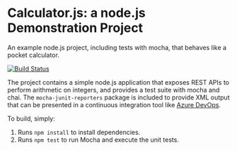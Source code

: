 Calculator.js: a node.js Demonstration Project
==============================================
An example node.js project, including tests with mocha, that behaves like
a pocket calculator.

[![Build Status](https://dev.azure.com/nileaysh0024/Agile%20Planning%20and%20Portfolio%20Management%20with%20Azure%20Boards/_apis/build/status/nileaysh-aanchaan.calculator?branchName=master)](https://dev.azure.com/nileaysh0024/Agile%20Planning%20and%20Portfolio%20Management%20with%20Azure%20Boards/_build/latest?definitionId=7&branchName=master)

The project contains a simple node.js application that exposes REST APIs
to perform arithmetic on integers, and provides a test suite with mocha
and chai.  The `mocha-junit-reporters` package is included to provide XML
output that can be presented in a continuous integration tool like
[Azure DevOps](https://azure.com/devops).

To build, simply:

1. Runs `npm install` to install dependencies.
2. Runs `npm test` to run Mocha and execute the unit tests.

